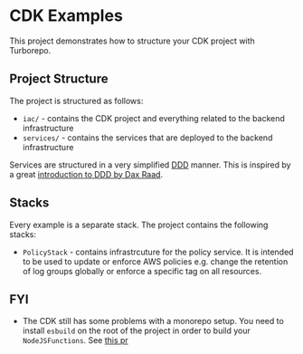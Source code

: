 # CDK Examples

This project demonstrates how to structure your CDK project with Turborepo.


## Project Structure

The project is structured as follows:

- `iac/` - contains the CDK project and everything related to the backend infrastructure
- `services/` - contains the services that are deployed to the backend infrastructure

Services are structured in a very simplified [DDD](https://en.wikipedia.org/wiki/Domain-driven_design) manner. This is inspired by a great [introduction to DDD by Dax Raad](https://www.youtube.com/watch?v=MC_dS5G1jqw).

## Stacks

Every example is a separate stack.
The project contains the following stacks:

- `PolicyStack` - contains infrastrcuture for the policy service. It is intended to be used to update or enforce AWS policies e.g. change the retention of log groups globally or enforce a specific tag on all resources.

## FYI

- The CDK still has some problems with a monorepo setup. You need to install `esbuild` on the root of the project in order to build your `NodeJSFunctions`. See [this pr](https://github.com/aws/aws-cdk/pull/18216/files)